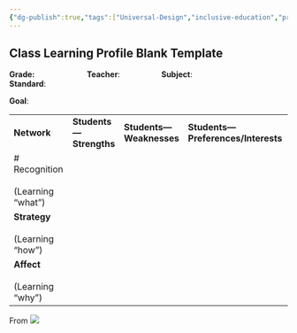 ```yaml
---
{"dg-publish":true,"tags":["Universal-Design","inclusive-education","project","capstone","worksheets","template"],"permalink":"/pd-fs-and-images-and-stuff/teaching-method-work-sheets/udl/class-learning-profile-template/","dgPassFrontmatter":true}
---
```


## Class Learning Profile Blank Template

**Grade:**                        
**Teacher**:                  
**Subject**:                    
**Standard**:                         

**Goal**:   

|                                        |                              |                               |                                    |
| -------------------------------------- | ---------------------------- | ----------------------------- | ---------------------------------- |
| **Network**                            | **Students—  <br>Strengths** | **Students—  <br>Weaknesses** | **Students—Preferences/Interests** |
| # Recognition<br><br>(Learning “what”) |                              |                               |                                    |
| **Strategy**<br><br>(Learning “how”)   |                              |                               |                                    |
| **Affect**<br><br>(Learning “why”)     |                              |                               |                                    |
From ![](https://www.teacherspayteachers.com/Product/UDL-Class-Profile-Template-1490156)
